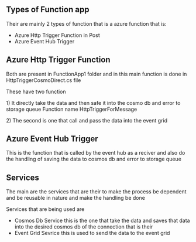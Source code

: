 ## Types of Function app
<p>Their are mainly 2 types of function that is a azure function that is: </p>
<ul>
<li>Azure Http Trigger Function in Post </li>
<li>Azure Event Hub Trigger</li>
</ul>

## Azure Http Trigger Function
<p>Both are present in FunctionApp1 folder and in this main function is done in HttpTriggerCosmoDirect.cs file</p>
<p>These have two function</p>
<p> 1) It  directly take the data and then safe it into the cosmo db and error to storage queue Function name HttpTriggerForMessage</p>
<p>2) The second is one that call and pass the data into the event grid</p>

## Azure Event Hub Trigger
<p>This is the function that is called by the event hub as a reciver and also do the handling of saving the data to cosmos db and error to storage queue</p>

## Services
<p>The main are the services that are their to make the process be dependent and be reusable in nature and make the handling be done </p>
<p>Services that are being used are</p>
<ul>
<li>Cosmos Db Service this is the one that take the data and saves that data into the desired cosmos db of the connection that is their</li>
<li>Event Grid Sevrice this is used to send the data to the event grid</li>
</ul>